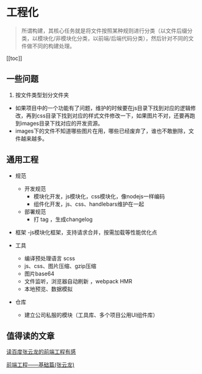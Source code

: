 
# 工程化

>所谓构建，其核心任务就是将文件按照某种规则进行分类（以文件后缀分类，以模块化/非模块化分类，以前端/后端代码分类），然后针对不同的文件做不同的构建处理。

[[toc]]

## 一些问题
1. 按文件类型划分文件夹

+ 如果项目中的一个功能有了问题，维护的时候要在js目录下找到对应的逻辑修改，再到css目录下找到对应的样式文件修改一下，如果图片不对，还要再跑到images目录下找对应的开发资源。
+ images下的文件不知道哪些图片在用，哪些已经废弃了，谁也不敢删除，文件越来越多。

## 通用工程

- 规范
    - 开发规范
        - 模块化开发，js模块化，css模块化，像nodejs一样编码
        - 组件化开发，js、css、handlebars维护在一起
    - 部署规范
        - 打 tag ，生成changelog
- 框架
    -js模块化框架，支持请求合并，按需加载等性能优化点
- 工具
    - 编译预处理语言 scss
    - js、css、图片压缩、gzip压缩
    - 图片base64
    - 文件监听，浏览器自动刷新 ，webpack HMR
    - 本地预览、数据模拟

- 仓库
    - 建立公司私服的模块（工具库、多个项目公用UI组件库）



## 值得读的文章

[读百度张云龙的前端工程有感](https://www.cnblogs.com/zzy528/p/4822171.html)

[前端工程——基础篇(张云龙)](https://github.com/fouber/blog/issues/10)